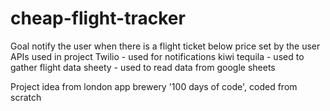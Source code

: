 # cheap-flight-tracker
Goal
    notify the user when there is a flight ticket below price set by the user
APIs used in project
    Twilio - used for notifications
    kiwi tequila - used to gather flight data
    sheety - used to read data from google sheets
    
Project idea from london app brewery '100 days of code', coded from scratch
